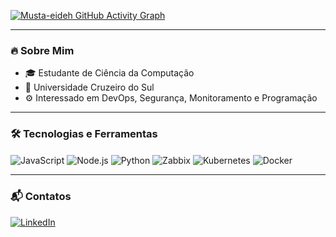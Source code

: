 [![Musta-eideh GitHub Activity Graph](https://github-readme-activity-graph.vercel.app/graph?username=Musta-eideh&theme=tokyo-night&area=true&hide_border=true&line=00cfcf&point=ffffff&color=ffffff&bg_color=0d1117)](https://github.com/ashutosh00710/github-readme-activity-graph)

---

### 🔥 Sobre Mim
- 🎓 Estudante de Ciência da Computação  
- 🎯 Universidade Cruzeiro do Sul  
- ⚙️ Interessado em DevOps, Segurança, Monitoramento e Programação  

---

### 🛠️ Tecnologias e Ferramentas
<div style="display: inline_block">
  <img align="center" src="https://img.shields.io/badge/JavaScript-F7DF1E?style=for-the-badge&logo=javascript&logoColor=black" alt="JavaScript">
  <img align="center" src="https://img.shields.io/badge/Node.js-339933?style=for-the-badge&logo=node.js&logoColor=white" alt="Node.js">
  <img align="center" src="https://img.shields.io/badge/Python-3776AB?style=for-the-badge&logo=python&logoColor=white" alt="Python">
  <img align="center" src="https://img.shields.io/badge/Zabbix-DC382D?style=for-the-badge&logo=zabbix&logoColor=white" alt="Zabbix">
  <img align="center" src="https://img.shields.io/badge/Kubernetes-326CE5?style=for-the-badge&logo=kubernetes&logoColor=white" alt="Kubernetes">
  <img align="center" src="https://img.shields.io/badge/Docker-2496ED?style=for-the-badge&logo=docker&logoColor=white" alt="Docker">
</div>

---

### 📬 Contatos
[![LinkedIn](https://img.shields.io/badge/LinkedIn-0077B5?style=for-the-badge&logo=linkedin&logoColor=white)](https://www.linkedin.com/in/mustafa-eideh/)
